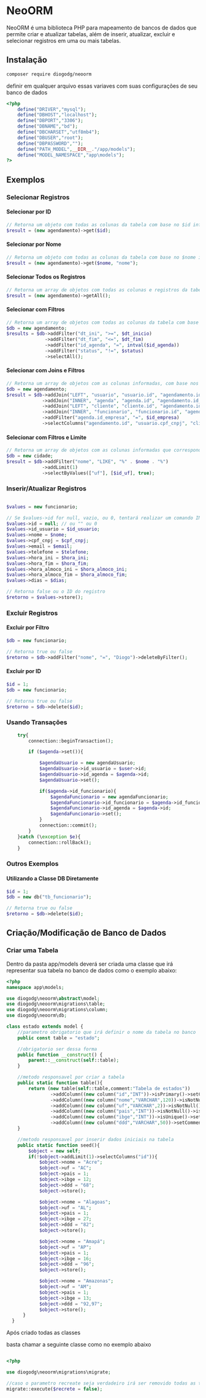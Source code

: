 # NeoORM

NeoORM é uma biblioteca PHP para mapeamento de bancos de dados que permite criar e atualizar tabelas, além de inserir, atualizar, excluir e selecionar registros em uma ou mais tabelas.

## Instalação
```bash
composer require diogodg/neoorm
```

definir em qualquer arquivo essas variaves com suas configurações de seu banco de dados

```php
<?php
    define("DRIVER","mysql");
    define("DBHOST","localhost");
    define("DBPORT","3306");
    define("DBNAME","bd");
    define("DBCHARSET","utf8mb4");
    define("DBUSER","root");
    define("DBPASSWORD","");
    define("PATH_MODEL",__DIR__."/app/models");
    define("MODEL_NAMESPACE","app\models");
?>
```

## Exemplos

### Selecionar Registros

#### Selecionar por ID
```php
// Retorna um objeto com todas as colunas da tabela com base no $id informado
$result = (new agendamento)->get($id);
```

#### Selecionar por Nome
```php
// Retorna um objeto com todas as colunas da tabela com base no $nome informado
$result = (new agendamento)->get($nome, "nome");
```

#### Selecionar Todos os Registros
```php
// Retorna um array de objetos com todas as colunas e registros da tabela
$result = (new agendamento)->getAll();
```

#### Selecionar com Filtros
```php
// Retorna um array de objetos com todas as colunas da tabela com base nos filtros informados
$db = new agendamento;
$results = $db->addFilter("dt_ini", ">=", $dt_inicio)
              ->addFilter("dt_fim", "<=", $dt_fim)
              ->addFilter("id_agenda", "=", intval($id_agenda))
              ->addFilter("status", "!=", $status)
              ->selectAll();
```

#### Selecionar com Joins e Filtros
```php
// Retorna um array de objetos com as colunas informadas, com base nos filtros e joins adicionados
$db = new agendamento;
$result = $db->addJoin("LEFT", "usuario", "usuario.id", "agendamento.id_usuario")
             ->addJoin("INNER", "agenda", "agenda.id", "agendamento.id_agenda")
             ->addJoin("LEFT", "cliente", "cliente.id", "agendamento.id_cliente")
             ->addJoin("INNER", "funcionario", "funcionario.id", "agendamento.id_funcionario")
             ->addFilter("agenda.id_empresa", "=", $id_empresa)
             ->selectColumns("agendamento.id", "usuario.cpf_cnpj", "cliente.nome as cli_nome", "usuario.nome as usu_nome", "usuario.email", "usuario.telefone", "agenda.nome as age_nome", "funcionario.nome as fun_nome", "dt_ini", "dt_fim");
```

#### Selecionar com Filtros e Limite
```php
// Retorna um array de objetos com as colunas informadas que correspondem aos valores informados, com base nos filtros e limite especificados
$db = new cidade;
$result = $db->addFilter("nome", "LIKE", "%" . $nome . "%")
             ->addLimit(1)
             ->selectByValues(["uf"], [$id_uf], true);
```

### Inserir/Atualizar Registros

```php

$values = new funcionario;

// Se $values->id for null, vazio, ou 0, tentará realizar um comando INSERT. Caso contrário, tentará um UPDATE.
$values->id = null; // ou "" ou 0
$values->id_usuario = $id_usuario;
$values->nome = $nome;
$values->cpf_cnpj = $cpf_cnpj;
$values->email = $email;
$values->telefone = $telefone;
$values->hora_ini = $hora_ini;
$values->hora_fim = $hora_fim;
$values->hora_almoco_ini = $hora_almoco_ini;
$values->hora_almoco_fim = $hora_almoco_fim;
$values->dias = $dias;

// Retorna false ou o ID do registro
$retorno = $values->store();
```

### Excluir Registros

#### Excluir por Filtro
```php
$db = new funcionario;

// Retorna true ou false
$retorno = $db->addFilter("nome", "=", "Diogo")->deleteByFilter();
```

#### Excluir por ID
```php
$id = 1;
$db = new funcionario;

// Retorna true ou false
$retorno = $db->delete($id);
```

### Usando Transações

```php
    try{   
        connection::beginTransaction();

        if ($agenda->set()){ 

            $agendaUsuario = new agendaUsuario;
            $agendaUsuario->id_usuario = $user->id;
            $agendaUsuario->id_agenda = $agenda->id;
            $agendaUsuario->set();

            if($agenda->id_funcionario){
                $agendaFuncionario = new agendaFuncionario;
                $agendaFuncionario->id_funcionario = $agenda->id_funcionario;
                $agendaFuncionario->id_agenda = $agenda->id;
                $agendaFuncionario->set();
            }
            connection::commit();
        }
    }catch (\exception $e){
        connection::rollBack();
    }
```

### Outros Exemplos

#### Utilizando a Classe DB Diretamente
```php
$id = 1;
$db = new db("tb_funcionario");

// Retorna true ou false
$retorno = $db->delete($id);
```

## Criação/Modificação de Banco de Dados

### Criar uma Tabela

Dentro da pasta app/models deverá ser criada uma classe que irá representar sua tabela no banco de dados como o exemplo abaixo:

```php
<?php
namespace app\models;

use diogodg\neoorm\abstract\model;
use diogodg\neoorm\migrations\table;
use diogodg\neoorm\migrations\column;
use diogodg\neoorm\db;

class estado extends model {
    //parametro obrigatorio que irá definir o nome da tabela no banco
    public const table = "estado";

    //obrigatorio ser dessa forma
    public function __construct() {
        parent::__construct(self::table);
    }

    //metodo responsavel por criar a tabela
    public static function table(){
        return (new table(self::table,comment:"Tabela de estados"))
                ->addColumn((new column("id","INT"))->isPrimary()->setComment("ID da cidade"))
                ->addColumn((new column("nome","VARCHAR",120))->isNotNull()->setComment("Nome do estado"))
                ->addColumn((new column("uf","VARCHAR",2))->isNotNull()->setComment("nome da Uf"))
                ->addColumn((new column("pais","INT"))->isNotNull()->isForeingKey(pais::table())->setComment("id da pais do estado"))
                ->addColumn((new column("ibge","INT"))->isUnique()->setComment("id do IBJE do estado"))
                ->addColumn((new column("ddd","VARCHAR",50))->setComment("DDDs separado por , da Uf"));
    }

    //metodo responsavel por inserir dados iniciais na tabela 
    public static function seed(){
        $object = new self;
        if(!$object->addLimit(1)->selectColumns("id")){
            $object->nome = "Acre";
            $object->uf = "AC";
            $object->pais = 1;
            $object->ibge = 12;
            $object->ddd = "68";
            $object->store();

            $object->nome = "Alagoas";
            $object->uf = "AL";
            $object->pais = 1;
            $object->ibge = 27;
            $object->ddd = "82";
            $object->store();

            $object->nome = "Amapá";
            $object->uf = "AP";
            $object->pais = 1;
            $object->ibge = 16;
            $object->ddd = "96";
            $object->store();

            $object->nome = "Amazonas";
            $object->uf = "AM";
            $object->pais = 1;
            $object->ibge = 13;
            $object->ddd = "92,97";
            $object->store();
      }
  }
```

Após criado todas as classes

basta chamar a seguinte classe como no exemplo abaixo

```php

<?php

use diogodg\neoorm\migrations\migrate;

//caso o parametro recreate seja verdadeiro irá ser removido todas as tabelas e depois recriadas novamente
migrate::execute($recrete = false);

```

